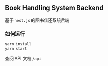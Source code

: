 ## Book Handling System Backend

基于 `nest.js` 的图书借还系统后端

### 如何运行

```bash
yarn install
yarn start
```

查阅 API 文档 `/api`
